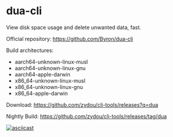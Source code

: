 # dua-cli

View disk space usage and delete unwanted data, fast.

Official repository: https://github.com/Byron/dua-cli

Build architectures:

- aarch64-unknown-linux-musl
- aarch64-unknown-linux-gnu
- aarch64-apple-darwin
- x86_64-unknown-linux-musl
- x86_64-unknown-linux-gnu
- x86_64-apple-darwin

Download: https://github.com/zydou/cli-tools/releases?q=dua

Nightly Build: https://github.com/zydou/cli-tools/releases/tag/dua

[![asciicast](https://asciinema.org/a/316444.svg)](https://asciinema.org/a/316444)
